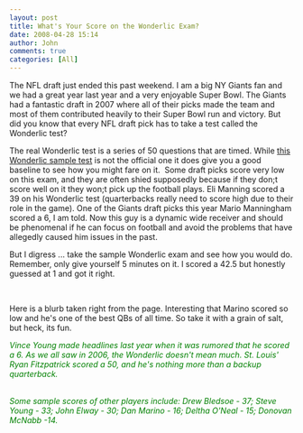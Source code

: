 ```yaml
---
layout: post
title: What's Your Score on the Wonderlic Exam?
date: 2008-04-28 15:14
author: John
comments: true
categories: [All]
---
```

<p>The NFL draft just ended this past weekend. I am a big NY Giants fan and we had a great year last year and a very enjoyable Super Bowl. The Giants had a fantastic draft in 2007 where all of their picks made the team and most of them contributed heavily to their Super Bowl run and victory. But did you know that every NFL draft pick has to take a test called the Wonderlic test?</p> <p>The real Wonderlic test is a series of 50 questions that are timed. While <a href="http://walterfootball.com/draftwonderlic.php">this Wonderlic sample test</a> is not the official one it does give you a good baseline to see how you might fare on it.&nbsp; Some draft picks score very low on this exam, and they are often shied supposedly because if they don;t score well on it they won;t pick up the football plays. Eli Manning scored a 39 on his Wonderlic test (quarterbacks really need to score high due to their role in the game). One of the Giants draft picks this year Mario Manningham scored a 6, I am told. Now this guy is a dynamic wide receiver and should be phenomenal if he can focus on football and avoid the problems that have allegedly caused him issues in the past. </p> <p>But I digress ... take the sample Wonderlic exam and see how you would do. Remember, only give yourself 5 minutes on it. I scored a 42.5 but honestly guessed at 1 and got it right.</p> <p>&nbsp;</p> <p>Here is a blurb taken right from the page. Interesting that Marino scored so low and he's one of the best QBs of all time. So take it with a grain of salt, but heck, its fun.</p> <p><font color="#008000"><em>Vince Young made headlines last year when it was rumored that he scored a 6. As we all saw in 2006, the Wonderlic doesn't mean much. St. Louis' Ryan Fitzpatrick scored a 50, and he's nothing more than a backup quarterback. </em></font></p> <p><font color="#008000"><em><br>Some sample scores of other players include: Drew Bledsoe - 37; Steve Young - 33; John Elway - 30; Dan Marino - 16; Deltha O'Neal - 15; Donovan McNabb -14.</em></font></p>

